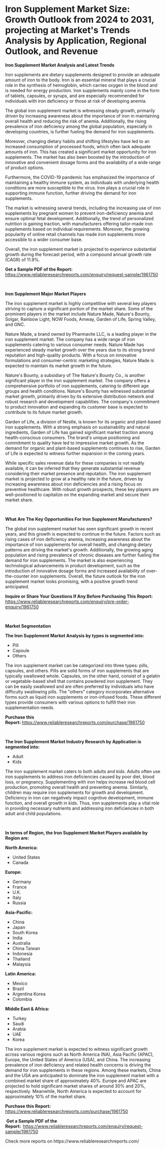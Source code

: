 <p><h1>Iron Supplement Market Size: Growth Outlook from 2024 to 2031, projecting at Market's Trends Analysis by Application, Regional Outlook, and Revenue</h1></p><p><strong>Iron Supplement Market Analysis and Latest Trends</strong></p>
<p><p>Iron supplements are dietary supplements designed to provide an adequate amount of iron to the body. Iron is an essential mineral that plays a crucial role in the synthesis of hemoglobin, which carries oxygen in the blood and is needed for energy production. Iron supplements mainly come in the form of tablets, capsules, or syrups, and are especially recommended for individuals with iron deficiency or those at risk of developing anemia.</p><p>The global iron supplement market is witnessing steady growth, primarily driven by increasing awareness about the importance of iron in maintaining overall health and reducing the risk of anemia. Additionally, the rising prevalence of iron deficiency among the global population, especially in developing countries, is further fueling the demand for iron supplements.</p><p>Moreover, changing dietary habits and shifting lifestyles have led to an increased consumption of processed foods, which often lack adequate amounts of iron. This has created a significant market opportunity for iron supplements. The market has also been boosted by the introduction of innovative and convenient dosage forms and the availability of a wide range of product options.</p><p>Furthermore, the COVID-19 pandemic has emphasized the importance of maintaining a healthy immune system, as individuals with underlying health conditions are more susceptible to the virus. Iron plays a crucial role in supporting immune function, further driving the demand for iron supplements.</p><p>The market is witnessing several trends, including the increasing use of iron supplements by pregnant women to prevent iron-deficiency anemia and ensure optimal fetal development. Additionally, the trend of personalized nutrition is gaining traction, with manufacturers offering tailor-made iron supplements based on individual requirements. Moreover, the growing popularity of online retail channels has made iron supplements more accessible to a wider consumer base.</p><p>Overall, the iron supplement market is projected to experience substantial growth during the forecast period, with a compound annual growth rate (CAGR) of 11.9%.</p></p>
<p><strong>Get a Sample PDF of the Report:&nbsp;</strong> <a href="https://www.reliableresearchreports.com/enquiry/request-sample/1961750">https://www.reliableresearchreports.com/enquiry/request-sample/1961750</a></p>
<p>&nbsp;</p>
<p><strong>Iron Supplement Major Market Players</strong></p>
<p><p>The iron supplement market is highly competitive with several key players striving to capture a significant portion of the market share. Some of the prominent players in the market include Nature Made, Nature's Bounty, Solgar, Rainbow Light, NOW Foods, Amway, Garden of Life, Spring Valley, and GNC.</p><p>Nature Made, a brand owned by Pharmavite LLC, is a leading player in the iron supplement market. The company has a wide range of iron supplements catering to various consumer needs. Nature Made has experienced steady market growth over the years due to its strong brand reputation and high-quality products. With a focus on innovative formulations and consumer-centric marketing strategies, Nature Made is expected to maintain its market growth in the future.</p><p>Nature's Bounty, a subsidiary of The Nature's Bounty Co., is another significant player in the iron supplement market. The company offers a comprehensive portfolio of iron supplements, catering to different age groups and health conditions. Nature's Bounty has witnessed substantial market growth, primarily driven by its extensive distribution network and robust research and development capabilities. The company's commitment to product innovation and expanding its customer base is expected to contribute to its future market growth.</p><p>Garden of Life, a division of Nestle, is known for its organic and plant-based iron supplements. With a strong emphasis on sustainability and natural ingredients, Garden of Life has gained significant market traction among health-conscious consumers. The brand's unique positioning and commitment to quality have led to impressive market growth. As the demand for organic and plant-based supplements continues to rise, Garden of Life is expected to witness further expansion in the coming years.</p><p>While specific sales revenue data for these companies is not readily available, it can be inferred that they generate substantial revenue considering their market presence and reputation. The iron supplement market is projected to grow at a healthy rate in the future, driven by increasing awareness about iron deficiencies and a rising focus on preventive healthcare. With robust growth prospects, these key players are well-positioned to capitalize on the expanding market and secure their market share.</p></p>
<p>&nbsp;</p>
<p><strong>What Are The Key Opportunities For Iron Supplement Manufacturers?</strong></p>
<p><p>The global iron supplement market has seen significant growth in recent years, and this growth is expected to continue in the future. Factors such as rising cases of iron deficiency anemia, increasing awareness about the importance of iron supplements for overall health, and changing dietary patterns are driving the market's growth. Additionally, the growing aging population and rising prevalence of chronic diseases are further fueling the demand for iron supplements. The market is also experiencing technological advancements in product development, such as the introduction of innovative dosage forms and increased availability of over-the-counter iron supplements. Overall, the future outlook for the iron supplement market looks promising, with a positive growth trend anticipated.</p></p>
<p><strong>Inquire or Share Your Questions If Any Before Purchasing This Report:</strong> <a href="https://www.reliableresearchreports.com/enquiry/pre-order-enquiry/1961750">https://www.reliableresearchreports.com/enquiry/pre-order-enquiry/1961750</a></p>
<p>&nbsp;</p>
<p><strong>Market Segmentation</strong></p>
<p><strong>The Iron Supplement Market Analysis by types is segmented into:</strong></p>
<p><ul><li>Pill</li><li>Capsule</li><li>Others</li></ul></p>
<p><p>The iron supplement market can be categorized into three types: pills, capsules, and others. Pills are solid forms of iron supplements that are typically swallowed whole. Capsules, on the other hand, consist of a gelatin or vegetable-based shell that contains powdered iron supplement. They can be easily swallowed and are often preferred by individuals who have difficulty swallowing pills. The "others" category incorporates alternative forms such as liquid iron supplements or iron-infused foods. These different types provide consumers with various options to fulfill their iron supplementation needs.</p></p>
<p><strong>Purchase this Report:&nbsp;</strong><a href="https://www.reliableresearchreports.com/purchase/1961750">https://www.reliableresearchreports.com/purchase/1961750</a></p>
<p>&nbsp;</p>
<p><strong>The Iron Supplement Market Industry Research by Application is segmented into:</strong></p>
<p><ul><li>Adult</li><li>Kids</li></ul></p>
<p><p>The iron supplement market caters to both adults and kids. Adults often use iron supplements to address iron deficiencies caused by poor diet, blood loss, or pregnancy. Supplementing with iron helps increase red blood cell production, promoting overall health and preventing anemia. Similarly, children may require iron supplements for growth and development. Deficiency in iron can negatively impact cognitive development, immune function, and overall growth in kids. Thus, iron supplements play a vital role in providing necessary nutrients and addressing iron deficiencies in both adult and child populations.</p></p>
<p>&nbsp;</p>
<p><strong>In terms of Region, the Iron Supplement Market Players available by Region are:</strong></p>
<p>
    <p> <strong> North America: </strong>
        <ul>
            <li>United States</li>
            <li>Canada</li>
        </ul>
        </p> 
    <p> <strong> Europe: </strong>
        <ul>
            <li>Germany</li>
            <li>France</li>
            <li>U.K.</li>
            <li>Italy</li>
            <li>Russia</li>
        </ul>
        </p> 
    <p> <strong> Asia-Pacific: </strong>
        <ul>
            <li>China</li>
            <li>Japan</li>
            <li>South Korea</li>
            <li>India</li>
            <li>Australia</li>
            <li>China Taiwan</li>
            <li>Indonesia</li>
            <li>Thailand</li>
            <li>Malaysia</li>
        </ul>
        </p> 
    <p> <strong> Latin America: </strong>
        <ul>
            <li>Mexico</li>
            <li>Brazil</li>
            <li>Argentina Korea</li>
            <li>Colombia</li>
        </ul>
        </p> 
    <p> <strong> Middle East & Africa: </strong>
        <ul>
            <li>Turkey</li>
            <li>Saudi</li>
            <li>Arabia</li>
            <li>UAE</li>
            <li>Korea</li>
        </ul>
    </p>
    </p>
<p><p>The iron supplement market is expected to witness significant growth across various regions such as North America (NA), Asia Pacific (APAC), Europe, the United States of America (USA), and China. The increasing prevalence of iron deficiency and related health concerns is driving the demand for iron supplements in these regions. Among these markets, China and the USA are anticipated to dominate the iron supplement market with a combined market share of approximately 40%. Europe and APAC are projected to hold significant market shares of around 30% and 20%, respectively. Meanwhile, North America is expected to account for approximately 10% of the market share.</p></p>
<p><strong>Purchase this Report: </strong><a href="https://www.reliableresearchreports.com/purchase/1961750">https://www.reliableresearchreports.com/purchase/1961750</a></p>
<p>&nbsp;<strong>Get a Sample PDF of the Report:&nbsp;&nbsp;</strong><a href="https://www.reliableresearchreports.com/enquiry/request-sample/1961750">https://www.reliableresearchreports.com/enquiry/request-sample/1961750</a></p>
<p><strong></strong></p>
<p>Check more reports on https://www.reliableresearchreports.com/</p>